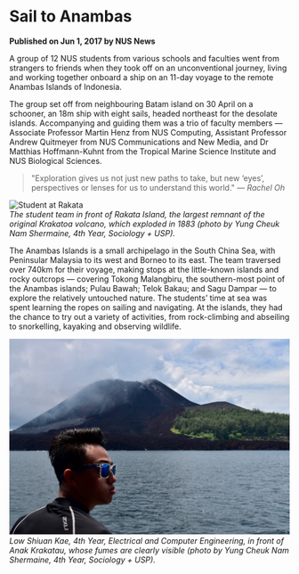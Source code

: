 # Sail to Anambas

**Published on Jun 1, 2017 by NUS News**

A group of 12 NUS students from various schools and faculties went from strangers to friends when they took off on an unconventional journey, living and working together onboard a ship on an 11-day voyage to the remote Anambas Islands of Indonesia.

The group set off from neighbouring Batam island on 30 April on a schooner, an 18m ship with eight sails, headed northeast for the desolate islands. Accompanying and guiding them was a trio of faculty members — Associate Professor Martin Henz from NUS Computing, Assistant Professor Andrew Quitmeyer from NUS Communications and New Media, and Dr Matthias Hoffmann-Kuhnt from the Tropical Marine Science Institute and NUS Biological Sciences.

> "Exploration gives us not just new paths to take, but new ‘eyes’, perspectives or lenses for us to understand this world."
> — *Rachel Oh*

![Student at Rakata](https://nusseafarers.github.io/images/voyages/2018-02-recess-week-volcano-voyage/experiencing-krakatoa-report/student-at-rakata.jpg)  
*The student team in front of Rakata Island, the largest remnant of the original Krakatoa volcano, which exploded in 1883 (photo by Yung Cheuk Nam Shermaine, 4th Year, Sociology + USP).*

The Anambas Islands is a small archipelago in the South China Sea, with Peninsular Malaysia to its west and Borneo to its east. The team traversed over 740km for their voyage, making stops at the little-known islands and rocky outcrops — covering Tokong Malangbiru, the southern-most point of the Anambas islands; Pulau Bawah; Telok Bakau; and Sagu Dampar — to explore the relatively untouched nature. The students’ time at sea was spent learning the ropes on sailing and navigating. At the islands, they had the chance to try out a variety of activities, from rock-climbing and abseiling to snorkelling, kayaking and observing wildlife.

![Low Shiuan Kae at Anak Krakatau](images\voyages\2018-02-recess-week-volcano-voyage\experiencing-krakatoa-report\anak-krakatau.jpg)  
*Low Shiuan Kae, 4th Year, Electrical and Computer Engineering, in front of Anak Krakatau, whose fumes are clearly visible (photo by Yung Cheuk Nam Shermaine, 4th Year, Sociology + USP).*